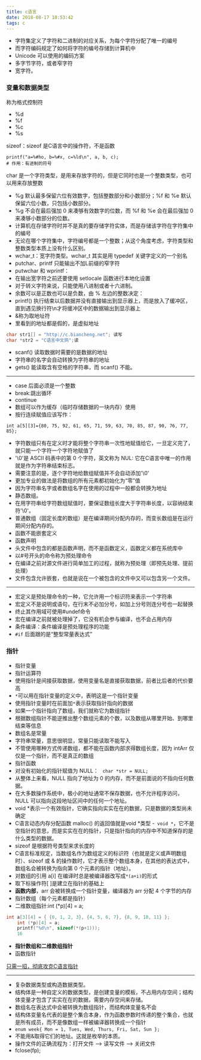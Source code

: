 ```yaml
---
title: c语言
date: 2018-08-17 18:53:42
tags: c
---
```


- 字符集定义了字符和二进制的对应关系，为每个字符分配了唯一的编号
- 而字符编码规定了如何将字符的编号存储到计算机中
- Unicode 可以使用的编码方案
- 多字节字符，或者窄字符
- 宽字符。

<!--more-->

### 变量和数据类型
称为格式控制符
- %d
- %f
- %c
- %s

sizeof：sizeof 是C语言中的操作符，不是函数

```
printf("a=%#ho, b=%#x, c=%ld\n", a, b, c);
# 作用：有进制的符号

```

char 是一个字符类型，是用来存放字符的，但是它同时也是一个整数类型，也可以用来存放整数


- %g 默认最多保留六位有效数字，包括整数部分和小数部分；%f 和 %e 默认保留六位小数，只包括小数部分。
- %g 不会在最后强加 0 来凑够有效数字的位数，而 %f 和 %e 会在最后强加 0 来凑够小数部分的位数。
- 计算机在存储字符时并不是真的要存储字符实体，而是存储该字符在字符集中的编号
- 无论在哪个字符集中，字符编号都是一个整数；从这个角度考虑，字符类型和整数类型本质上没有什么区别。
- wchar_t：宽字符类型。wchar_t 其实是用 typedef 关键字定义的一个别名
- putchar、printf 只能输出不加L前缀的窄字符
- putwchar 和 wprintf：
- 在输出宽字符之前还要使用 setlocale 函数进行本地化设置
- 对于转义字符来说，只能使用八进制或者十六进制。
- 余数可以是正数也可以是负数，由 % 左边的整数决定：
- printf() 执行结束以后数据并没有直接输出到显示器上，而是放入了缓冲区，直到遇见换行符\n才将缓冲区中的数据输出到显示器上
- &称为取地址符
- 里看到的地址都是假的，是虚拟地址
```c
char str1[] = "http://c.biancheng.net"; 读写
char *str2 = "C语言中文网";读
```
- scanf() 读取数据时需要的是数据的地址
- 字符串的名字会自动转换为字符串的地址
- gets() 能读取含有空格的字符串，而 scanf() 不能。

-----------

- case 后面必须是一个整数
- break:跳出循环
- continue
- 数组可以作为缓存（临时存储数据的一块内存）使用
- 按行连续赋值应该写作：
```
int a[5][3]={80, 75, 92, 61, 65, 71, 59, 63, 70, 85, 87, 90, 76, 77, 85};
```
 - 字符数组只有在定义时才能将整个字符串一次性地赋值给它，一旦定义完了，就只能一个字符一个字符地赋值了
 - '\0'是 ASCII 码表中的第 0 个字符，英文称为 NUL: 它在C语言中唯一的作用就是作为字符串结束标志。
 - 需要注意的是，逐个字符地给数组赋值并不会自动添加'\0'
 - 更加专业的做法是将数组的所有元素都初始化为“零”值
 - 因为字符串名字或者数组名字在使用的过程中一般都会转换为地址
 - 静态数组。
 - 在用字符串给字符数组赋值时，要保证数组长度大于字符串长度，以容纳结束符'\0'。
- 普通数组（固定长度的数组）是在编译期间分配内存的，而变长数组是在运行期间分配内存的。
- 函数不能嵌套定义
- 函数声明
- 头文件中包含的都是函数声明，而不是函数定义，函数定义都在系统库中
- 以#号开头的命令称为预处理命令
- 在编译之前对源文件进行简单加工的过程，就称为预处理（即预先处理、提前处理）
- 文件包含允许嵌套，也就是说在一个被包含的文件中又可以包含另一个文件。

--------------


- 宏定义是预处理命令的一种，它允许用一个标识符来表示一个字符串
- 宏定义不是说明或语句，在行末不必加分号，如加上分号则连分号也一起替换
- 终止其作用域可使用#undef命令
- 宏在编译之前就被处理掉了，它没有机会参与编译，也不会占用内存
- 条件编译：条件编译是预处理程序的功能
- `#if` 后面跟的是“整型常量表达式”








### 指针
- 指针变量
- 指针运算符
- 使用指针是间接获取数据，使用变量名是直接获取数据，前者比后者的代价要高
- `*`可以用在指针变量的定义中，表明这是一个指针变量
- 使用指针变量时在前面加`*`表示获取指针指向的数据
- 如果一个指针指向了数组，我们就称它为数组指针
- 根据数组指针不能逆推出整个数组元素的个数，以及数组从哪里开始、到哪里结束等信息
- 数组名是常量
- 字符串常量，意思很明显，常量只能读取不能写入
- 不管使用哪种方式传递数组，都不能在函数内部求得数组长度，因为 intArr 仅仅是一个指针，而不是真正的数组
- 指针函数
- 对没有初始化的指针赋值为 NULL：
` char *str = NULL;`
- 从整体上来看，NULL 指向了地址为 0 的内存，而不是前面说的不指向任何数据。
- 在大多数操作系统中，极小的地址通常不保存数据，也不允许程序访问，NULL 可以指向这段地址区间中的任何一个地址。
- void *表示一个有效指针，它确实指向实实在在的数据，只是数据的类型尚未确定
- C语言动态内存分配函数 malloc() 的返回值就是void *类型
-` void *`，它不是空指针的意思，而是实实在在的指针，只是指针指向的内存中不知道保存的是什么类型的数据。
- sizeof 是根据符号类型来求长度的
- C语言标准规定，当数组名作为数组定义的标识符（也就是定义或声明数组时）、sizeof 或 & 的操作数时，它才表示整个数组本身，在其他的表达式中，数组名会被转换为指向第 0 个元素的指针（地址）。
- 对数组的引用 a[i] 在编译时总是被编译器改写成`*(a+i)`的形式
- 取下标操作符[ ]是建立在指针的基础上
- **函数内部**，arr 会被转换成一个指针变量，编译器为 arr 分配 4 个字节的内存
- 指针数组（每个元素都是指针）
- 二维数组指针:int (*p)[4] = a;

```c
int a[3][4] = { {0, 1, 2, 3}, {4, 5, 6, 7}, {8, 9, 10, 11} };
    int (*p)[4] = a;
    printf("%d\n", sizeof(*(p+1)));
    16
```
- **指针数组和二维数组指针**
- 函数指针


[只需一招，彻底攻克C语言指针](http://c.biancheng.net/cpp/html/3249.html)




---------

- 复杂数据类型或构造数据类型。
- 结构体是一种自定义的数据类型，是创建变量的模板，不占用内存空间；结构体变量才包含了实实在在的数据，需要内存空间来存储。
- 数组名在表达式中会被转换为数组指针，而结构体变量名不会
- 结构体变量名代表的是整个集合本身，作为函数参数时传递的整个集合，也就是所有成员，而不是像数组一样被编译器转换成一个指针
- `enum week{ Mon = 1, Tues, Wed, Thurs, Fri, Sat, Sun };`
- 不能用&取得它们的地址。这就是枚举的本质。
- 操作文件的正确流程为：打开文件 --> 读写文件 --> 关闭文件
- fclose(fp);
